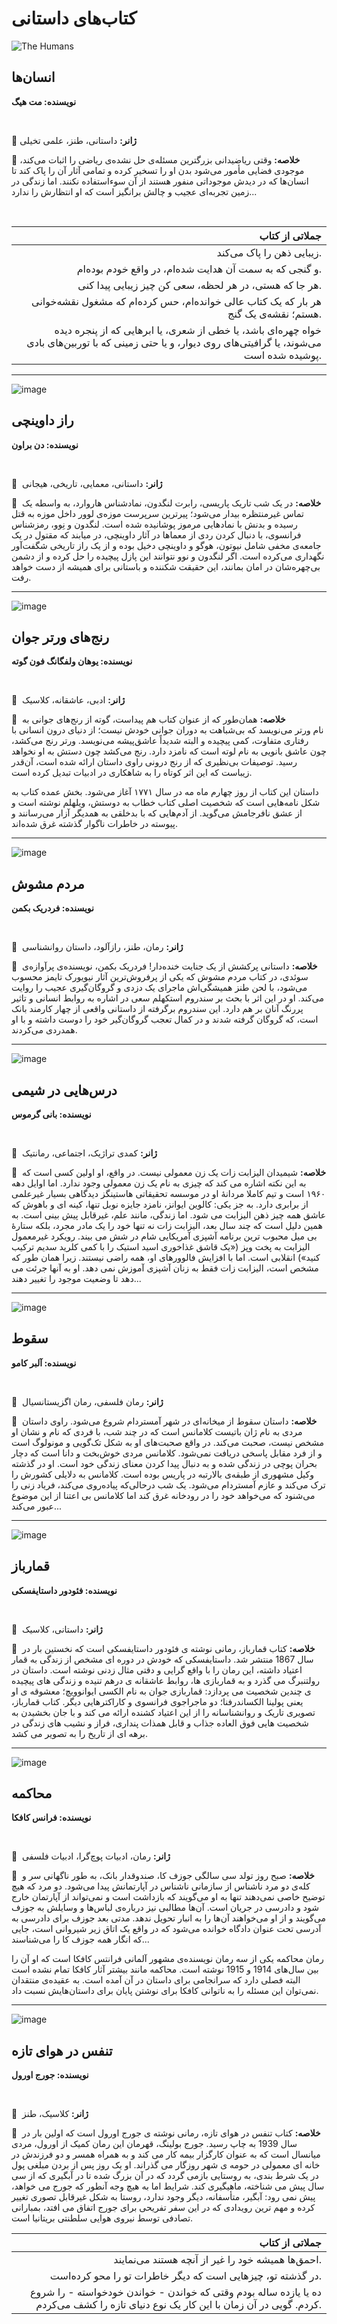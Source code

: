 # کتاب‌های داستانی


![The Humans](statics/The-Humans.jpg)




## انسان‌ها


**نویسنده: مت هیگ**


‌


🔹  **ژانر:** داستانی، طنز، علمی تخیلی


🔹  **خلاصه:** وقتی ریاضیدانی بزرگترین مسئله‌ی حل نشده‌ی ریاضی را اثبات می‌کند، موجودی فضایی مأمور می‌شود بدن او را تسخیر کرده و تمامی آثار آن را پاک کند تا انسان‌ها که در دیدش موجوداتی منفور هستند از آن سوءاستفاده نکنند. اما زندگی در زمین تجربه‌ای عجیب و چالش برانگیز است که او انتظارش را ندارد...


‌


| جملاتی از کتاب |
|-------------------------:|
|زیبایی ذهن را پاک می‌‌کند.|
|و گنجی که به سمت آن هدایت شده‌ام، در واقع خودم بوده‌ام.|
|هر جا که هستی، در هر لحظه، سعی کن چیز زیبایی پیدا کنی.|
|هر بار که یک کتاب عالی خوانده‌ام، حس کرده‌ام که مشغول نقشه‌خوانی هستم؛ نقشه‌ی یک گنج.|
|خواه چهره‌ای باشد، یا خطی از شعری، یا ابرهایی که از پنجره دیده می‌شوند، یا گرافیتی‌های روی دیوار، و یا حتی زمینی که با توربین‌های بادی پوشیده شده است.|


---


![image](statics/The-Da-Vinci-Code.jpg)


## راز داوینچی


**نویسنده: دن براون**


‌


🔹  **ژانر:** داستانی، معمایی، تاریخی، هیجانی


🔹  **خلاصه:** در یک شب تاریک پاریسی، رابرت لنگدون، نمادشناس هاروارد، به واسطه یک تماس غیرمنتظره بیدار می‌شود؛ پیرترین سرپرست موزه‌ی لوور داخل موزه به قتل رسیده و بدنش با نمادهایی مرموز پوشانیده شده است. لنگدون و نِوو، رمزشناس فرانسوی، با دنبال کردن ردی از معماها در آثار داوینچی، در میابند که مقتول در یک جامعه‌ی مخفی شامل نیوتون، هوگو و داوینچی دخیل بوده و از یک راز تاریخی شگفت‌آور نگهداری می‌کرده است. اگر لنگدون و نوو نتوانند این پازل پیچیده را حل کرده و از دشمن بی‌چهره‌شان در امان بمانند، این حقیقت شکننده و باستانی برای همیشه از دست خواهد رفت.


---


![image](statics/The-Sorrows-of-Young-Werther.jpg)


## رنج‌های ورتر جوان


**نویسنده: یوهان ولفگانگ فون گوته**


‌


🔹  **ژانر:** ادبی، عاشقانه، کلاسیک


🔹  **خلاصه:** همان‌طور که از عنوان کتاب هم پیداست، گوته از رنج‌های جوانی به نام ورتر می‌نویسد که بی‌شباهت به دوران جوانی خودش نیست؛ از دنیای درون انسانی با رفتاری متفاوت، کمی پیچیده و البته شدیداً عاشق‌پیشه می‌نویسد. ورتر رنج می‌کشد، چون عاشق بانویی به نام لوته است که نامزد دارد. رنج می‌کشد چون دستش به او نخواهد رسید. توصیفات بی‌نظیری که از رنج درونی راوی داستان ارائه شده است، آن‌قدر زیباست که این اثر کوتاه را به شاهکاری در ادبیات تبدیل کرده است.


داستان این کتاب از روز چهارم ماه مه در سال ۱۷۷۱ آغاز می‌شود. بخش عمده کتاب به شکل نامه‌هایی است که شخصیت اصلی کتاب خطاب به دوستش، ویلهلم نوشته است و از عشق نافرجامش می‌گوید. از آدم‌هایی که با بدخلقی به همدیگر آزار می‌رسانند و پیوسته در خاطرات ناگوار گذشته غرق شده‌اند.


---


![image](statics/Anxious-People.jpg)


## مردم مشوش


**نویسنده: فردریک بکمن**


‌


🔹  **ژانر:** رمان، طنز، رازآلود، داستان روانشناسی


🔹  **خلاصه:** داستانی پرکشش از یک جنایت خنده‌دار! فردریک بکمن، نویسنده‌ی پرآوازه‌ی سوئدی، در کتاب مردم مشوش که یکی از پرفروش‌ترین آثار نیویورک تایمز محسوب می‌شود، با لحن طنز همیشگی‌اش ماجرای یک دزدی و گروگان‌گیری عجیب را روایت می‌کند. او در این اثر با بحث بر سندروم استکهلم سعی در اشاره به روابط انسانی و تاثیر پررنگ آنان بر هم دارد. این سندروم برگرفته از داستانی واقعی از چهار کارمند بانک است، که گروگان گرفته شدند و در کمال تعجب گروگان‌گیر خود را دوست داشته و با او همدردی می‌کردند.


---


![image](statics/Lessons-in-Chemistry.jpg)


## درس‌هایی در شیمی


**نویسنده: بانی گرموس**


‌


🔹  **ژانر:** کمدی تراژیک، اجتماعی، رمانتيک


🔹  **خلاصه:** شیمیدان الیزابت زات یک زن معمولی نیست. در واقع، او اولین کسی است که به این نکته اشاره می کند که چیزی به نام یک زن معمولی وجود ندارد. اما اوایل دهه ۱۹۶۰ است و تیم کاملا مردانۀ او در موسسه تحقیقاتی هاستینگز دیدگاهی بسیار غیرعلمی از برابری دارد. به جز یکی: کالوین ایوانز، نامزد جایزه نوبل تنها، کینه ای و باهوش که عاشق همه چیز ذهن الیزابت می شود. اما زندگی، مانند علم، غیرقابل پیش بینی است. به همین دلیل است که چند سال بعد، الیزابت زات نه تنها خود را یک مادر مجرد، بلکه ستارۀ بی میل محبوب ترین برنامه آشپزی آمریکایی شام در شش می بیند. رویکرد غیرمعمول الیزابت به پخت وپز («یک قاشق غذاخوری اسید استیک را با کمی کلرید سدیم ترکیب کنید») انقلابی است. اما با افزایش فالوورهای او، همه راضی نیستند. زیرا همان طور که مشخص است، الیزابت زات فقط به زنان آشپزی آموزش نمی دهد. او به آنها جرئت می دهد تا وضعیت موجود را تغییر دهند...


---


![image](statics/The-Fall.jpg)


## سقوط


**نویسنده: آلبر کامو**


‌


🔹  **ژانر:** رمان فلسفی، رمان اگزیستانسیال


🔹  **خلاصه:** داستان سقوط از میخانه‌ای در شهر آمستردام شروع می‌شود. راوی داستان مردی به نام ژان باتیست کلامانس است که در چند شب، با فردی که نام و نشان او مشخص نیست، صحبت می‌کند. در واقع صحبت‌های او به شکل تک‌گویی و مونولوگ است و از فرد مقابل پاسخی دریافت نمی‌شود. کلامانس مردی خوش‌بخت و دانا است که دچار بحران پوچی در زندگی شده و به‌ دنبال پیدا کردن معنای زندگی خود است. او در گذشته وکیل مشهوری از طبقه‌‌ی بالارتبه در پاریس بوده است. کلامانس به دلایلی کشورش را ترک می‌کند و عازم آمستردام می‌شود. یک شب در‌حالی‌که پیاده‌روی می‌کند، فریاد زنی را می‌شنود که می‌خواهد خود را در رودخانه غرق کند اما کلامانس بی اعتنا از این موضوع عبور می‌کند...


---


![image](statics/The-Gambler.jpg)


## قمارباز


**نویسنده: فئودور داستایفسکی**

‌‌
 

🔹  **ژانر:** داستانی، کلاسیک


🔹  **خلاصه:** کتاب قمارباز، رمانی نوشته ی فئودور داستایفسکی است که نخستین بار در سال 1867 منتشر شد. داستایفسکی که خودش در دوره ای مشخص از زندگی به قمار اعتیاد داشته، این رمان را با واقع گرایی و دقتی مثال زدنی نوشته است. داستان در رولتنبرگ می گذرد و به قماربازی ها، روابط عاشقانه ی درهم تنیده و زندگی های پیچیده ی چندین شخصیت می پردازد: قماربازی جوان به نام الکسی ایوانوویچ؛ معشوقه ی او یعنی پولینا الکساندرفنا؛ دو ماجراجوی فرانسوی و کاراکترهایی دیگر. کتاب قمارباز، تصویری تاریک و روانشناسانه را از این اعتیاد کشنده ارائه می کند و با جان بخشیدن به شخصیت هایی فوق العاده جذاب و قابل همذات پنداری، فراز و نشیب های زندگی در برهه ای از تاریخ را به تصویر می کشد.


---


![image](statics/The-Trial.jpg)


## محاکمه


**نویسنده: فرانس کافکا**


‌


🔹  **ژانر:** رمان، ادبیات پوچ‌گرا، ادبیات‌ فلسفی


🔹  **خلاصه:** صبح روز تولد سی سالگی جوزف کا، صندوقدار بانک، به طور ناگهانی سر و کله‌ی دو مرد ناشناس از سازمانی ناشناس در آپارتمانش پیدا می‌شود. دو مرد که هیچ توضیح خاصی نمی‌دهند تنها به او می‌گویند که بازداشت است و نمی‌تواند از آپارتمان خارج شود و دادرسی در جریان است. آن‌ها مطالبی نیز درباره‌ی لباس‌ها و وسایلش به جوزف می‌گویند و از او می‌خواهند آن‌ها را به انبار تحویل ندهد. مدتی بعد جوزف برای دادرسی به آدرسی تحت عنوان دادگاه خوانده می‌شود که در واقع یک اتاق زیر شیروانی است، جایی که انگار همه جوزف کا را می‌شناسند...


رمان محاکمه یکی از سه رمان نویسنده‌ی مشهور آلمانی فرانتس کافکا است که او آن را بین سال‌های 1914 و 1915 نوشته است. محاکمه مانند بیشتر آثار کافکا تمام نشده است البته فصلی دارد که سرانجامی برای داستان در آن آمده است. به عقیده‌ی منتقدان نمی‌توان این مسئله را به ناتوانی کافکا برای نوشتن پایان برای داستان‌هایش نسبت داد.


---


![image](statics/Coming-Up-for-Air.jpg)


## تنفس در هوای تازه


**نویسنده: جورج اورول** 


‌


🔹  **ژانر:** کلاسیک، طنز


🔹  **خلاصه:** کتاب تنفس در هوای تازه، رمانی نوشته ی جورج اورول است که اولین بار در سال 1939 به چاپ رسید. جورج بولینگ، قهرمان این رمان کمیک از اورول، مردی میانسال است که به عنوان کارگزار بیمه کار می کند و به همراه همسر و دو فرزندش در خانه ای معمولی در حومه ی شهر روزگار می گذراند. او یک روز پس از بردن مبلغی پول در یک شرط بندی، به روستایی بازمی گردد که در آن بزرگ شده تا در آبگیری که از سی سال پیش می شناخته، ماهیگیری کند. شرایط اما به هیچ وجه آنطور که جورج می خواهد، پیش نمی رود: آبگیر، متأسفانه، دیگر وجود ندارد، روستا به شکل غیرقابل تصوری تغییر کرده و مهم ترین رویدادی که در این سفر تفریحی برای جورج اتفاق می افتد، بمبارانی تصادفی توسط نیروی هوایی سلطنتی بریتانیا است.


| جملاتی از کتاب |
|-------------------------:|
|احمق‌ها همیشه خود را غیر از آنچه هستند می‌نمایند.|
|در گذشته تو، چیزهایی است که دیگر خاطرات تو را محو کرده‌است.|
|ده یا یازده ساله بودم وقتی که خواندن - خواندن خودخواسته - را شروع کردم. گویی در آن زمان با این کار یک نوع دنیای تازه را کشف می‌کردم.|
